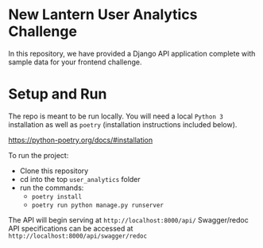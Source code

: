 # New Lantern User Analytics Challenge

In this repository, we have provided a Django API application complete with 
sample data for your frontend challenge.

# Setup and Run

The repo is meant to be run locally. You will need a local `Python 3` installation
as well as `poetry` (installation instructions included below). 

https://python-poetry.org/docs/#installation

To run the project:

- Clone this repository
- cd into the top `user_analytics` folder
- run the commands: 
    - `poetry install`
    - `poetry run python manage.py runserver`

The API will begin serving at `http://localhost:8000/api/`
Swagger/redoc API specifications can be accessed at `http://localhost:8000/api/swagger/redoc`